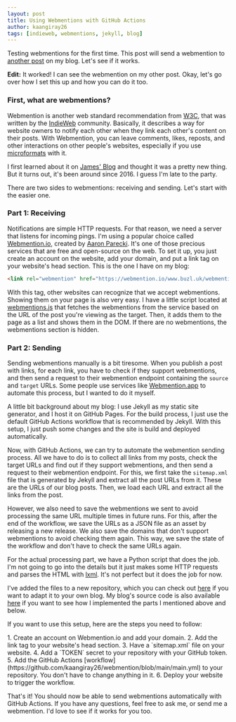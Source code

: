 ```yaml
---
layout: post
title: Using Webmentions with GitHub Actions
author: kaangiray26
tags: [indieweb, webmentions, jekyll, blog]
---
```


Testing webmentions for the first time. This post will send a webmention to [another post](https://www.buzl.uk/2024/08/21/pyright.html) on my blog. Let's see if it works.

**Edit:** It worked! I can see the webmention on my other post. Okay, let's go over how I set this up and how you can do it too.

### First, what are webmentions?
Webmention is another web standard recommendation from [W3C](https://www.w3.org/TR/webmention/), that was written by the [IndieWeb](https://indieweb.org/Webmention) community. Basically, it describes a way for website owners to notify each other when they link each other's content on their posts. With Webmention, you can leave comments, likes, reposts, and other interactions on other people's websites, especially if you use [microformats](https://indieweb.org/microformats) with it.

I first learned about it on [James' Blog](https://jamesg.blog/2024/02/19/personal-website-ideas/) and thought it was a pretty new thing. But it turns out, it's been around since 2016. I guess I'm late to the party.

There are two sides to webmentions: receiving and sending. Let's start with the easier one.

### Part 1: Receiving
Notifications are simple HTTP requests. For that reason, we need a server that listens for incoming pings. I'm using a popular choice called [Webmention.io](https://webmention.io/), created by [Aaron Parecki](https://aaronparecki.com/). It's one of those precious services that are free and open-source on the web. To set it up, you just create an account on the website, add your domain, and put a link tag on your website's head section. This is the one I have on my blog:

```html
<link rel="webmention" href="https://webmention.io/www.buzl.uk/webmention">
```

With this tag, other websites can recognize that we accept webmentions. Showing them on your page is also very easy. I have a little script located at [webmentions.js](webmentions.js) that fetches the webmentions from the service based on the URL of the post you're viewing as the target. Then, it adds them to the page as a list and shows them in the DOM. If there are no webmentions, the webmentions section is hidden.

### Part 2: Sending
Sending webmentions manually is a bit tiresome. When you publish a post with links, for each link, you have to check if they support webmentions, and then send a request to their webmention endpoint containing the `source` and `target` URLs. Some people use services like [Webmention.app](https://webmention.app/) to automate this process, but I wanted to do it myself.

A little bit background about my blog: I use Jekyll as my static site generator, and I host it on GitHub Pages. For the build process, I just use the default GitHub Actions workflow that is recommended by Jekyll. With this setup, I just push some changes and the site is build and deployed automatically.

Now, with GitHub Actions, we can try to automate the webmention sending process. All we have to do is to collect all links from my posts, check the target URLs and find out if they support webmentions, and then send a request to their webmention endpoint. For this, we first take the `sitemap.xml` file that is generated by Jekyll and extract all the post URLs from it. These are the URLs of our blog posts. Then, we load each URL and extract all the links from the post.

However, we also need to save the webmentions we sent to avoid processing the same URL multiple times in future runs. For this, after the end of the workflow, we save the URLs as a JSON file as an asset by releasing a new release. We also save the domains that don't support webmentions to avoid checking them again. This way, we save the state of the workflow and don't have to check the same URLs again.

For the actual processing part, we have a Python script that does the job. I'm not going to go into the details but it just makes some HTTP requests and parses the HTML with [lxml](https://lxml.de/). It's not perfect but it does the job for now.

I've added the files to a new repository, which you can check out [here](https://github.com/kaangiray26/webmention) if you want to adapt it to your own blog. My blog's source code is also available [here](https://github.com/kaangiray26/buzl.uk) if you want to see how I implemented the parts I mentioned above and below.

If you want to use this setup, here are the steps you need to follow:

<section markdown=1>
1. Create an account on Webmention.io and add your domain.
2. Add the link tag to your website's head section.
3. Have a `sitemap.xml` file on your website.
4. Add a `TOKEN` secret to your repository with your GitHub token.
5. Add the GitHub Actions [workflow](https://github.com/kaangiray26/webmention/blob/main/main.yml) to your repository. You don't have to change anything in it.
6. Deploy your website to trigger the workflow.
</section>

That's it! You should now be able to send webmentions automatically with GitHub Actions. If you have any questions, feel free to ask me, or send me a webmention. I'd love to see if it works for you too.